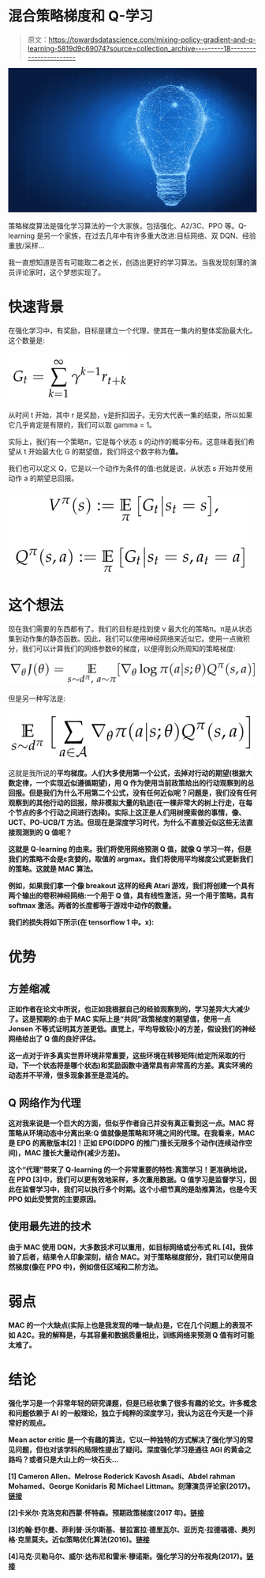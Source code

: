 # 混合策略梯度和 Q-学习

> 原文：<https://towardsdatascience.com/mixing-policy-gradient-and-q-learning-5819d9c69074?source=collection_archive---------18----------------------->

![](img/9138b7ebb3d8476a2e3b98a5964fcc04.png)

策略梯度算法是强化学习算法的一个大家族，包括强化、A2/3C、PPO 等。Q-learning 是另一个家族，在过去几年中有许多重大改进:目标网络、双 DQN、经验重放/采样…

我一直想知道是否有可能取二者之长，创造出更好的学习算法。当我发现刻薄的演员评论家时，这个梦想实现了。

# 快速背景

在强化学习中，有奖励，目标是建立一个代理，使其在一集内的整体奖励最大化。这个数量是:

![](img/ca53ae0c80fa81dbc6989d38616b2b2d.png)

从时间 t 开始，其中 r 是奖励，γ是折扣因子。无穷大代表一集的结束，所以如果它几乎肯定是有限的，我们可以取 gamma = 1。

实际上，我们有一个策略π，它是每个状态 s 的动作的概率分布。这意味着我们希望从 t 开始最大化 G 的期望值，我们将这个数字称为**值。**

我们也可以定义 Q，它是以一个动作为条件的值:也就是说，从状态 s 开始并使用动作 a 的期望总回报。

![](img/051656536612cebef01cce2ba577c8d0.png)

# 这个想法

现在我们需要的东西都有了。我们的目标是找到使 v 最大化的策略π。π是从状态集到动作集的静态函数。因此，我们可以使用神经网络来近似它。使用一点微积分，我们可以计算我们的网络参数θ的梯度，以便得到众所周知的策略梯度:

![](img/7c189d5e54705bc427a2a53617172564.png)

但是另一种写法是:

![](img/11cd60ef8fbd1ed9a1b1465679a487ef.png)

这就是我所说的**平均梯度。**人们大多使用第一个公式，去掉对行动的期望(根据大数定律，一个实现近似遵循期望)，用 Q 作为使用当前政策给出的行动观察到的总回报。但是我们为什么不用第二个公式，没有任何近似呢？问题是，我们没有任何观察到的其他行动的回报，除非模拟大量的轨迹(在一棵非常大的树上行走，在每个节点的多个行动之间进行选择)。实际上这正是人们用树搜索做的事情，像**、UCT、PO-UCB/T 方法。但现在是深度学习时代，为什么不直接近似这些无法直接观测到的 Q 值呢？**

**这就是 Q-learning 的由来。我们将使用网络预测 Q 值，就像 Q 学习一样，但是我们的策略不会是ε贪婪的，取值的 argmax。我们将使用平均梯度公式更新我们的策略。这就是 **MAC 算法**。**

**例如，如果我们拿一个像 breakout 这样的经典 Atari 游戏，我们将创建一个具有两个输出的卷积神经网络:一个用于 Q 值，具有线性激活，另一个用于策略，具有 softmax 激活。两者的长度都等于游戏中动作的数量。**

**我们的损失将如下所示(在 tensorflow 1 中。x):**

# **优势**

## **方差缩减**

**正如作者在论文中所说，也正如我根据自己的经验观察到的，学习差异大大减少了。这是预期的:由于 MAC 实际上是“共同”政策梯度的期望值，使用一点 Jensen 不等式证明其方差更低。直觉上，平均导致较小的方差，假设我们的神经网络给出了 Q 值的良好评估。**

**这一点对于许多真实世界环境非常重要，这些环境在转移矩阵(给定所采取的行动，下一个状态将是哪个状态)和奖励函数中通常具有非常高的方差。真实环境的动态并不平滑，很多现象甚至是混沌的。**

## ****Q 网络作为代理****

**这对我来说是一个巨大的方面，但似乎作者自己并没有真正看到这一点。MAC 将策略从环境动态中分离出来:Q 值就像是策略和环境之间的代理。在我看来，MAC 是 EPG 的离散版本[2]！正如 EPG(DDPG 的推广)擅长无限多个动作(连续动作空间)，MAC 擅长大量动作(减少方差)。**

**这个“代理”带来了 Q-learning 的一个非常重要的特性:离策学习！更准确地说，在 PPO [3]中，我们可以更有效地采样，多次重用数据。Q 值学习是监督学习，因此在监督学习中，我们可以执行多个时期。这个小细节真的是助推算法，也是今天 PPO 如此受赞赏的主要原因。**

## **使用最先进的技术**

**由于 MAC 使用 DQN，大多数技术可以重用，如目标网络或分布式 RL [4]。我体验了后者，结果令人印象深刻，结合 MAC。对于策略梯度部分，我们可以使用自然梯度(像在 PPO 中)，例如信任区域和二阶方法。**

# **弱点**

**MAC 的一个大缺点(实际上也是我发现的唯一缺点)是，它在几个问题上的表现不如 A2C。我的解释是，与其容量和数据质量相比，训练网络来预测 Q 值有时可能太难了。**

# **结论**

**强化学习是一个非常年轻的研究课题，但是已经收集了很多有趣的论文。许多概念和问题依赖于 AI 的一般理论，独立于纯粹的深度学习，我认为这在今天是一个非常好的观点。**

**Mean actor critic 是一个有趣的算法，它以一种独特的方式解决了强化学习的常见问题，但也对该学科的局限性提出了疑问。深度强化学习是通往 AGI 的黄金之路吗？或者只是大山上的一块石头…**

**[1] Cameron Allen、Melrose Roderick Kavosh Asadi、Abdel rahman Mohamed、George Konidaris 和 Michael Littman。刻薄演员评论家(2017)。[链接](https://arxiv.org/pdf/1709.00503.pdf)**

**[2]卡米尔·克洛克和西蒙·怀特森。预期政策梯度(2017 年)。[链接](https://arxiv.org/pdf/1706.05374.pdf)**

**[3]约翰·舒尔曼、菲利普·沃尔斯基、普拉富拉·德里瓦尔、亚历克·拉德福德、奥列格·克里莫夫。近似策略优化算法(2016)。[链接](https://arxiv.org/pdf/1707.06347.pdf)**

**[4]马克·贝勒马尔、威尔·达布尼和雷米·穆诺斯。强化学习的分布视角(2017)。[链接](https://arxiv.org/pdf/1707.06887.pdf)**